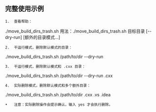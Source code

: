 
## 完整使用示例

	1.	查看帮助：

./move_build_dirs_trash.sh
用法：./move_build_dirs_trash.sh 目标目录 [--dry-run] [额外的目录模式...]


	2.	干运行模式，删除默认模式的目录：

./move_build_dirs_trash.sh /path/to/dir --dry-run


	3.	干运行模式，删除默认模式和 .cxx 目录：

./move_build_dirs_trash.sh /path/to/dir --dry-run .cxx


	4.	实际删除模式，删除默认模式和多个额外目录：

./move_build_dirs_trash.sh /path/to/dir .cxx .vs .idea

	•	注意：实际删除操作会提示确认，输入 yes 才会执行删除。

